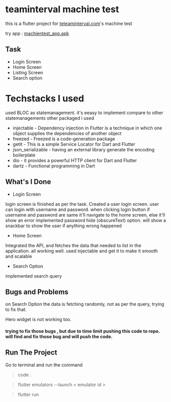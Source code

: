 # teaminterval machine test

 this is a flutter project for [teteaminterval.com](https://www.teaminterval.in/)'s machine test

 try app : [machientest_app.apk](https://drive.google.com/file/d/1f6PURbgWMqz9mNINcykdAcyBuyxIYqBP/view?usp=sharing)

## Task 
- Login Screen
- Home Screen
- Listing Screen
- Search option

# Techstacks I used

used BLOC as statemanagement. it's eeasy to implement compare to other statemanagements
other packaged i used

- injectable - Dependency injection in Flutter is a technique in which one object supplies the dependencies of another object
- freezed - Freezed is a code-generation package 
- getit - This is a simple Service Locator for Dart and Flutter
- json_serializable - having an external library generate the encoding boilerplate
- dio - it provides a powerful HTTP client for Dart and Flutter
- dartz - Functional programming in Dart



## What's I Done

- Login Screen 

login screen is finished as per the task. Created a user login screen. user can login with username and password. when clicking login button if username and password are same it'll navigate to the home screen, else it'll show an error
implemented password hide (obscureText) option.
will show a snackbar to show the user if anything wrong happened

- Home Screen 

Integrated the API, and fetches the data that needed to list in the application. all working well.
used injectable and get it to make it smooth and scalable

- Search Option  

implemented search query 

## Bugs and Problems

on Search Option the data is fetching randomly, not as per the query, trying to fix that. 

Hero widget is not working too. 

#### trying to fix those bugs , but due to time limit pushing this code to repo. will  find and fix those bug and will push the code. 

## Run The Project

Go to terminal and run the command
> code .

> flutter emulators --launch < emulator id >

> flutter run
